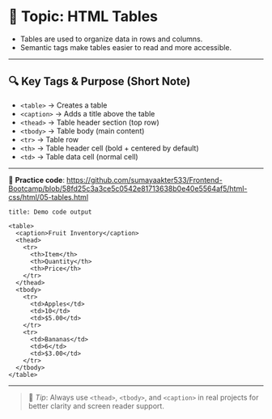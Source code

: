 # 📄 Topic: HTML Tables

- Tables are used to organize data in rows and columns.    
- Semantic tags make tables easier to read and more accessible.    

---

## 🔍 Key Tags & Purpose (Short Note)

- `<table>` → Creates a table    
- `<caption>` → Adds a title above the table    
- `<thead>` → Table header section (top row)    
- `<tbody>` → Table body (main content)    
- `<tr>` → Table row    
- `<th>` → Table header cell (bold + centered by default)    
- `<td>` → Table data cell (normal cell)    

---

🔗 **Practice code**: https://github.com/sumayaakter533/Frontend-Bootcamp/blob/58fd25c3a3ce5c0542e81713638b0e40e5564af5/html-css/html/05-tables.html

```ad-todo
title: Demo code output

<table>
  <caption>Fruit Inventory</caption>
  <thead>
    <tr>
      <th>Item</th>
      <th>Quantity</th>
      <th>Price</th>
    </tr>
  </thead>
  <tbody>
    <tr>
      <td>Apples</td>
      <td>10</td>
      <td>$5.00</td>
    </tr>
    <tr>
      <td>Bananas</td>
      <td>6</td>
      <td>$3.00</td>
    </tr>
  </tbody>
</table>
```

---

> 🧠 _Tip_: Always use `<thead>`, `<tbody>`, and `<caption>` in real projects for better clarity and screen reader support. 